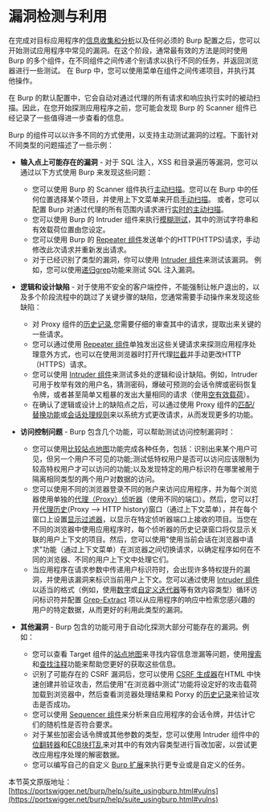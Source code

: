 # 漏洞检测与利用


在完成对目标应用程序的[信息收集和分析](Recon_and_Analysis.md)以及任何必须的 Burp 配置之后，您可以开始测试应用程序中常见的漏洞。在这个阶段，通常最有效的方法是同时使用 Burp 的多个组件，在不同组件之间传递个别请求以执行不同的任务，并返回浏览器进行一些测试。 在 Burp 中，您可以使用菜单在组件之间传递项目，并执行其他操作。

在 Burp 的默认配置中，它会自动对通过代理的所有请求和响应执行实时的被动扫描。因此，在您开始探测应用程序之前，您可能会发现 Burp 的 Scanner 组件已经记录了一些值得进一步查看的信息。

Burp 的组件可以以许多不同的方式使用，以支持主动测试漏洞的过程。下面针对不同类型的问题描述了一些示例：

- **输入点上可能存在的漏洞** - 对于 SQL 注入，XSS 和目录遍历等漏洞，您可以通过以下方式使用 Burp 来发现这些问题：
	- 您可以使用 Burp 的 Scanner 组件执行[主动扫描](../../Scanner/Scan_Modes/Active_Scanning.md)。您可以在 Burp 中的任何位置选择某个项目，并使用上下文菜单来开启[手动扫描](../../Scanner/Initiating_Scans/Manual_Scanning/README.md)。 或者，您可以配置 Burp 对通过代理的所有范围内请求进行[实时的主动扫描](../../Scanner/Initiating_Scans/Live_Scanning/Live_Active_Scanning.md)。
	- 您可以使用 Burp 的 Intruder 组件来执行[模糊测试](../../Intruder/Using_Burp_Intruder/Typical_Uses/Fuzzing_For_Vulnerabilities.md)，其中的测试字符串和有效载荷位置由您设定。
	- 您可以使用 Burp 的 [Repeater 组件](../../Repeater/Using_Burp_Repeater/README.md)发送单个的HTTP(HTTPS)请求，手动修改此次请求并重新发出请求。
	- 对于已经识别了类型的漏洞，你可以使用 [Intruder 组件](../../Intruder/Using_Burp_Intruder/README.md)来测试该漏洞。 例如，您可以使用[递归grep](../../Intruder/Payloads/Types/Recursive_Grep.md)功能来测试 SQL 注入漏洞。

- **逻辑和设计缺陷** - 对于使用不安全的客户端控件，不能强制让帐户退出的，以及多个阶段流程中的跳过了关键步骤的缺陷，您通常需要手动操作来发现这些缺陷：
	- 对 Proxy 组件的[历史记录](../../Proxy/Using_Burp_Proxy/Using_the_Proxy_History.md),您需要仔细的审查其中的请求，提取出来关键的一些请求。
	- 您可以通过使用 [Repeater 组件](Repeater/Using_Burp_Repeater/README.md)单独发出这些关键请求来探测应用程序处理意外方式，也可以在使用浏览器时打开代理[拦截](../../Proxy/Using_Burp_Proxy/Intercepting_Requests_and_Responses.md)并手动更改HTTP（HTTPS）请求。
	- 您可以使用 [Intruder 组件](../../Intruder/Using_Burp_Intruder/README.md)来测试多处的逻辑和设计缺陷。例如，Intruder 可用于枚举有效的用户名，猜测密码，爆破可预测的会话令牌或密码恢复令牌，或者甚至简单又粗暴的发出大量相同的请求（使用[空有效载荷](../../Intruder/Payloads/Types/Null_Payloads.md)）。
	- 在确认了逻辑或设计上的缺陷点之后，可以通过使用 Proxy 组件的[匹配/替换功能](../../Proxy/Options/Match_and_Replace.md)或[会话处理规则](../../Options/Sessions/Session_Handling_Rules/README.md)来以系统方式更改请求，从而发现更多的功能。

- **访问控制问题** - Burp 包含几个功能，可以帮助测试访问控制漏洞时：
	- 您可以使用[比较站点地图](Target/Site_Map/Testing_Workflow/Comparing_Site_Maps/README.md)功能完成各种任务，包括：识别出来某个用户可见，但另一个用户不可见的功能;测试低特权用户是否可以访问应该限制为较高特权用户才可以访问的功能;以及发现特定的用户标识符在哪里被用于隔离相同类型的两个用户对数据的访问。
	- 您可以使用不同的浏览器登录不同的账户来访问应用程序，并为每个浏览器使用单独的[代理（Proxy）侦听器](../../Proxy/Options/Proxy_Listeners/README.md)（使用不同的端口）。然后，您可以打开[代理历史](../../Proxy/History/README.md)(Proxy --> HTTP history)窗口（通过上下文菜单），并在每个窗口上设置[显示过滤器](../../Proxy/History/Display_Filter.md)，以显示在特定侦听器端口上接收的项目。当您在不同的浏览器中使用应用程序时，每个侦听器的历史记录窗口将仅显示关联的用户上下文的项目。然后，您可以使用"使用当前会话在浏览器中请求"功能（通过上下文菜单）在浏览器之间切换请求，以确定程序如何在不同的浏览器、不同的用户上下文中处理它们。
	- 当应用程序在请求参数中传递用户标识符时，会出现许多特权提升的漏洞，并使用该漏洞来标识当前用户上下文。您可以通过使用 [Intruder 组件](../../Intruder/Using_Burp_Intruder/README.md)以适当的格式（例如，使用[数字](../../Intruder/Payloads/Types/Numbers.md)或[自定义迭代器](../../Intruder/Payloads/Types/Custom_Iterator.md)等有效内容类型）循环访问标识符并配置 [Grep-Extract](../../Intruder/Options/Grep-Extract.md) 项以从应用程序的响应中检索您感兴趣的用户的特定数据，从而更好的利用此类型的漏洞。

- **其他漏洞** - Burp 包含的功能可用于自动化探测大部分可能存在的漏洞。例如：
	- 您可以查看 Target 组件的[站点地图](../../Target/Site_Map/README.md)来寻找内容信息泄漏等问题，使用[搜索](Suite_Function/Search/Search.md)和[查找注释](Suite_Function/Search/Find_Comments_and_Scripts.md)功能来帮助您更好的获取这些信息。
	- 识别了可能存在的 CSRF 漏洞后，您可以使用 [CSRF 生成器](../../Suite_Function/Generate_CSRF_PoC/README.md)在HTML 中快速创建并验证攻击，然后使用"在浏览器中测试"功能将设定好的攻击载荷加载到浏览器中，然后查看浏览器处理结果和 Porxy 的[历史记录](../../Proxy/Using_Burp_Proxy/Using_the_Proxy_History.md)来验证攻击是否成功。
	- 您可以使用 [Sequencer 组件](../../Sequencer/README.md)来分析来自应用程序的会话令牌，并估计它们的随机性是否符合要求。
	- 对于某些加密会话令牌或其他参数的类型，您可以使用 Intruder 组件中的[位翻转器](../../Intruder/Payloads/Types/Bit_Flipper.md)和[ECB块打乱](../../Intruder/Payloads/Types/ECB_Block_Shuffler.md)来对其中的有效内容类型进行盲改加密，以尝试更改应用程序处理的解密数据。
	- 您可以编写自己的自定义 [Burp 扩展](../../Extender/README.md)来执行更专业或是自定义的任务。


本节英文原版地址：  
[https://portswigger.net/burp/help/suite_usingburp.html#vulns](https://portswigger.net/burp/help/suite_usingburp.html#vulns)
